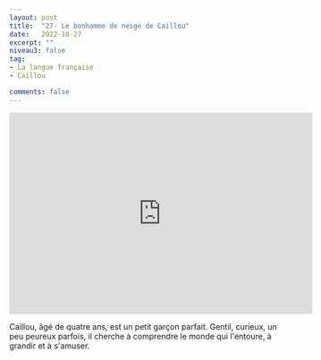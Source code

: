 ```yaml
---
layout: post
title:  "27- Le bonhomme de neige de Caillou"
date:   2022-10-27
excerpt: ""
niveau3: false
tag:
- La langue française
- Caillou

comments: false
---
```

<center>
<img style="display: none;" src="/assets/img/thumbnails/caillou-27.jpg" alt="" width="1" height="1">
<iframe width="542px" height="361px" src="https://www.youtube.com/embed/aP3k-t38WIk?rel=0&controls=1&showinfo=0&modestbranding=1&enablejsapi=1" allowfullscreen frameborder="0" ></iframe></center>


Caillou, âgé de quatre ans, est un petit garçon parfait. Gentil, curieux, un peu peureux parfois, il cherche à comprendre le monde qui l'entoure, à grandir et à s'amuser.
